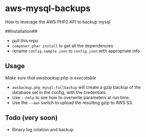 aws-mysql-backups
=================

How to leverage the AWS PHP2 API to backup mysql

##Installation##

* pull this repo
* ``composer.phar install`` to get all the dependencies
* rename ``config.sample.json`` to ``config.json`` with appropriate info

## Usage ##

_Make sure that awsbackup.php is executable_

* ``awsbackup.php mysql:fullbackup`` will create a gzip backup of the database set in the config, with the credentials. 
* Use ``--help`` to see how to overwrite parameters at run time. 
* Use the ``--aws`` switch to upload the resulting gzip to AWS S3.

## Todo (very soon) ##

* Binary log rotation and backup


